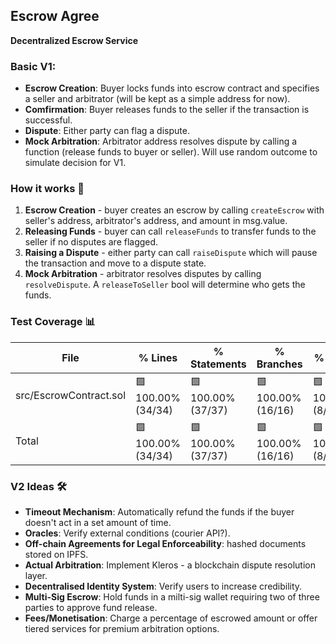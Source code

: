 ## Escrow Agree 

**Decentralized Escrow Service**

### Basic V1:

-   **Escrow Creation**: Buyer locks funds into escrow contract and specifies a seller and arbitrator (will be kept as a simple address for now).
-   **Comfirmation**: Buyer releases funds to the seller if the transaction is successful.
-   **Dispute**: Either party can flag a dispute.
-   **Mock Arbitration**: Arbitrator address resolves dispute by calling a function (release funds to buyer or seller). Will use random outcome to simulate decision for V1.

### How it works 📄

1. **Escrow Creation** - buyer creates an escrow by calling `createEscrow` with seller's address, arbitrator's address, and amount in msg.value.
2. **Releasing Funds** - buyer can call `releaseFunds` to transfer funds to the seller if no disputes are flagged.
3. **Raising a Dispute** - either party can call `raiseDispute` which will pause the transaction and move to a dispute state.
4. **Mock Arbitration** - arbitrator resolves disputes by calling `resolveDispute`. A `releaseToSeller` bool will determine who gets the funds.

### Test Coverage 📊

| File                   | % Lines         | % Statements    | % Branches      | % Funcs       |
|------------------------|-----------------|-----------------|-----------------|---------------|
| src/EscrowContract.sol | 🟩 100.00% (34/34) | 🟩 100.00% (37/37) | 🟩 100.00% (16/16) | 🟩 100.00% (8/8) |
| Total                  | 🟩 100.00% (34/34) | 🟩 100.00% (37/37) | 🟩 100.00% (16/16) | 🟩 100.00% (8/8) |

### V2 Ideas 🛠️

-   **Timeout Mechanism**: Automatically refund the funds if the buyer doesn't act in a set amount of time.
-   **Oracles**: Verify external conditions (courier API?).
-   **Off-chain Agreements for Legal Enforceability**: hashed documents stored on IPFS.
-   **Actual Arbitration**: Implement Kleros - a blockchain dispute resolution layer.
-   **Decentralised Identity System**: Verify users to increase credibility.
-   **Multi-Sig Escrow**: Hold funds in a milti-sig wallet requiring two of three parties to approve fund release.
-   **Fees/Monetisation**: Charge a percentage of escrowed amount or offer tiered services for premium arbitration options.




